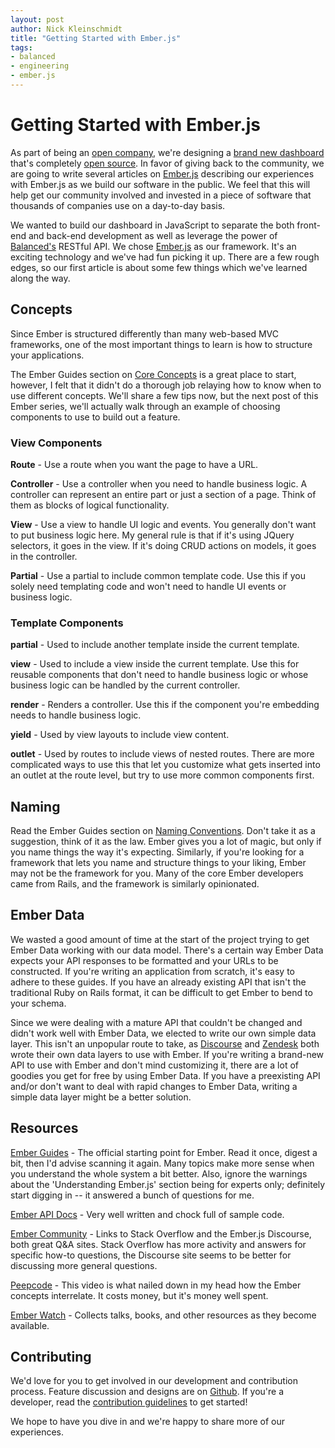 ```yaml
---
layout: post
author: Nick Kleinschmidt
title: "Getting Started with Ember.js"
tags:
- balanced
- engineering
- ember.js
---
```


# Getting Started with Ember.js

As part of being an [open company](http://www.fastcolabs.com/3008944/open-company/why-i-made-my-payments-startup-an-open-company), we're designing a [brand new dashboard](https://dashboard.balancedpayments.com/) that's completely [open source](https://github.com/balanced/balanced-dashboard). In favor of giving back to the community, we are going to write several articles on [Ember.js](http://emberjs.com/) describing our experiences with Ember.js as we build our software in the public. We feel that this will help get our community involved and invested in a piece of software that thousands of companies use on a day-to-day basis.

We wanted to build our dashboard in JavaScript to separate the both front-end and back-end development as well as leverage the power of [Balanced's](https://balancedpayments.com/) RESTful API. We chose [Ember.js](http://emberjs.com/) as our framework. It's an exciting technology and we've had fun picking it up. There are a few rough edges, so our first article is about some few things which we've learned along the way.

## Concepts

Since Ember is structured differently than many web-based MVC frameworks, one of the most important things to learn is how to structure your applications.

The Ember Guides section on [Core Concepts](http://emberjs.com/guides/concepts/core-concepts/) is a great place to start, however, I felt that it didn't do a thorough job relaying how to know when to use different concepts. We'll share a few tips now, but the next post of this Ember series, we'll actually walk through an example of choosing components to use to build out a feature.

### View Components

**Route** - Use a route when you want the page to have a URL.

**Controller** - Use a controller when you need to handle business logic. A controller can represent an entire part or just a section of a page. Think of them as blocks of logical functionality.

**View** - Use a view to handle UI logic and events. You generally don't want to put business logic here. My general rule is that if it's using JQuery selectors, it goes in the view. If it's doing CRUD actions on models, it goes in the controller.

**Partial** - Use a partial to include common template code. Use this if you solely need templating code and won't need to handle UI events or business logic.

### Template Components

**partial** - Used to include another template inside the current template.

**view** - Used to include a view inside the current template. Use this for reusable components that don't need to handle business logic or whose business logic can be handled by the current controller.

**render** - Renders a controller. Use this if the component you're embedding needs to handle business logic.

**yield** - Used by view layouts to include view content.

**outlet** - Used by routes to include views of nested routes. There are more complicated ways to use this that let you customize what gets inserted into an outlet at the route level, but try to use more common components first.

## Naming

Read the Ember Guides section on [Naming Conventions](http://emberjs.com/guides/concepts/naming-conventions/). Don't take it as a suggestion, think of it as the law. Ember gives you a lot of magic, but only if you name things the way it's expecting. Similarly, if you're looking for a framework that lets you name and structure things to your liking, Ember may not be the framework for you. Many of the core Ember developers came from Rails, and the framework is similarly opinionated.

## Ember Data

We wasted a good amount of time at the start of the project trying to get Ember Data working with our data model. There's a certain way Ember Data expects your API responses to be formatted and your URLs to be constructed. If you're writing an application from scratch, it's easy to adhere to these guides. If you have an already existing API that isn't the traditional Ruby on Rails format, it can be difficult to get Ember to bend to your schema.

Since we were dealing with a mature API that couldn't be changed and didn't work well with Ember Data, we elected to write our own simple data layer. This isn't an unpopular route to take, as [Discourse](https://github.com/discourse/discourse) and [Zendesk](https://github.com/zendesk/ember-resource) both wrote their own data layers to use with Ember. If you're writing a brand-new API to use with Ember and don't mind customizing it, there are a lot of goodies you get for free by using Ember Data. If you have a preexisting API and/or don't want to deal with rapid changes to Ember Data, writing a simple data layer might be a better solution.

## Resources

[Ember Guides](http://emberjs.com/guides/) - The official starting point for Ember. Read it once, digest a bit, then I'd advise scanning it again. Many topics make more sense when you understand the whole system a bit better. Also, ignore the warnings about the 'Understanding Ember.js' section being for experts only; definitely start digging in -- it answered a bunch of questions for me.

[Ember API Docs](http://emberjs.com/api/) - Very well written and chock full of sample code.

[Ember Community](http://emberjs.com/community/) - Links to Stack Overflow and the Ember.js Discourse, both great Q&A sites. Stack Overflow has more activity and answers for specific how-to questions, the Discourse site seems to be better for discussing more general questions.

[Peepcode](https://peepcode.com/products/emberjs) - This video is what nailed down in my head how the Ember concepts interrelate. It costs money, but it's money well spent.

[Ember Watch](http://emberwatch.com/) - Collects talks, books, and other resources as they become available.

## Contributing

We'd love for you to get involved in our development and contribution process. Feature discussion and designs are on [Github](https://github.com/balanced/balanced-dashboard/issues). If you're a developer, read the [contribution guidelines](https://github.com/balanced/balanced-dashboard/blob/master/CONTRIBUTING.md) to get started!

We hope to have you dive in and we're happy to share more of our experiences.
